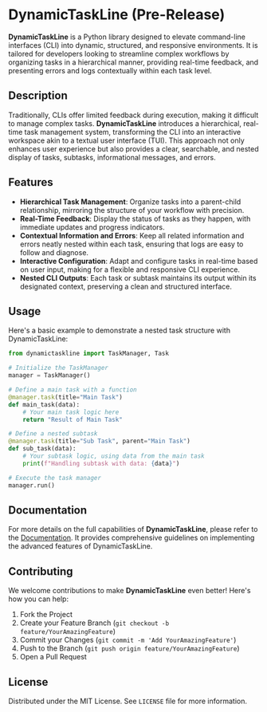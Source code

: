 # DynamicTaskLine (Pre-Release)

**DynamicTaskLine** is a Python library designed to elevate command-line interfaces (CLI) into dynamic, structured, and responsive environments. It is tailored for developers looking to streamline complex workflows by organizing tasks in a hierarchical manner, providing real-time feedback, and presenting errors and logs contextually within each task level.

## Description

Traditionally, CLIs offer limited feedback during execution, making it difficult to manage complex tasks. **DynamicTaskLine** introduces a hierarchical, real-time task management system, transforming the CLI into an interactive workspace akin to a textual user interface (TUI). This approach not only enhances user experience but also provides a clear, searchable, and nested display of tasks, subtasks, informational messages, and errors.

## Features

- **Hierarchical Task Management**: Organize tasks into a parent-child relationship, mirroring the structure of your workflow with precision.
- **Real-Time Feedback**: Display the status of tasks as they happen, with immediate updates and progress indicators.
- **Contextual Information and Errors**: Keep all related information and errors neatly nested within each task, ensuring that logs are easy to follow and diagnose.
- **Interactive Configuration**: Adapt and configure tasks in real-time based on user input, making for a flexible and responsive CLI experience.
- **Nested CLI Outputs**: Each task or subtask maintains its output within its designated context, preserving a clean and structured interface.


## Usage

Here's a basic example to demonstrate a nested task structure with DynamicTaskLine:

```python
from dynamictaskline import TaskManager, Task

# Initialize the TaskManager
manager = TaskManager()

# Define a main task with a function
@manager.task(title="Main Task")
def main_task(data):
    # Your main task logic here
    return "Result of Main Task"

# Define a nested subtask
@manager.task(title="Sub Task", parent="Main Task")
def sub_task(data):
    # Your subtask logic, using data from the main task
    print(f"Handling subtask with data: {data}")

# Execute the task manager
manager.run()
```

## Documentation

For more details on the full capabilities of **DynamicTaskLine**, please refer to the [Documentation](#). It provides comprehensive guidelines on implementing the advanced features of DynamicTaskLine.

## Contributing

We welcome contributions to make **DynamicTaskLine** even better! Here's how you can help:

1. Fork the Project
2. Create your Feature Branch (`git checkout -b feature/YourAmazingFeature`)
3. Commit your Changes (`git commit -m 'Add YourAmazingFeature'`)
4. Push to the Branch (`git push origin feature/YourAmazingFeature`)
5. Open a Pull Request

## License

Distributed under the MIT License. See `LICENSE` file for more information.
